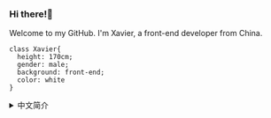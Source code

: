 ### Hi there!👋
Welcome to my GitHub.
I'm Xavier, a front-end developer from China.
```
class Xavier{
  height: 170cm; 
  gender: male; 
  background: front-end; 
  color: white 
}
```
<details>
<summary>中文简介</summary>

欢迎来到我的 GitHub 主页😄
</details>


<!--
**codennnnn/codennnnn** is a ✨ _special_ ✨ repository because its `README.md` (this file) appears on your GitHub profile.

Here are some ideas to get you started:

- 🔭 I’m currently working on ...
- 🌱 I’m currently learning ...
- 👯 I’m looking to collaborate on ...
- 🤔 I’m looking for help with ...
- 💬 Ask me about ...
- 📫 How to reach me: ...
- 😄 Pronouns: ...
- ⚡ Fun fact: ...
-->
